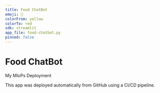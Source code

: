```yaml
---
title: Food ChatBot
emoji: 🍕
colorFrom: yellow
colorTo: red
sdk: streamlit
app_file: food-chatbot.py
pinned: false
---
```


# Food ChatBot
My MloPs Deployment

This app was deployed automatically from GitHub using a CI/CD pipeline.
